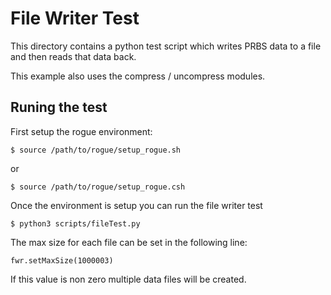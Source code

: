 # File Writer Test

This directory contains a python test script which writes PRBS data to a file and then reads that data back.

This example also uses the compress / uncompress modules.

## Runing the test

First setup the rogue environment:

````
$ source /path/to/rogue/setup_rogue.sh
````

or

````
$ source /path/to/rogue/setup_rogue.csh
````
Once the environment is setup you can run the file writer test

````
$ python3 scripts/fileTest.py
````

The max size for each file can be set in the following line:

````
fwr.setMaxSize(1000003)
````

If this value is non zero multiple data files will be created.
